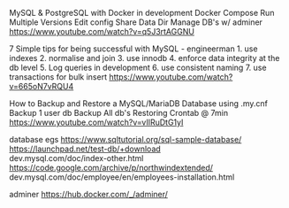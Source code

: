 

MySQL & PostgreSQL with Docker in development
    Docker Compose
    Run Multiple Versions
    Edit config
    Share Data Dir
    Manage DB's w/ adminer
https://www.youtube.com/watch?v=q5J3rtAGGNU


7 Simple tips for being successful with MySQL - engineerman
    1. use indexes
    2. normalise and join
    3. use innodb
    4. enforce data integrity at the db level
    5. Log queries in development
    6. use consistent naming
    7. use transactions for bulk insert
https://www.youtube.com/watch?v=665oN7vRQU4

How to Backup and Restore a MySQL/MariaDB Database
    using .my.cnf
    Backup 1 user db
    Backup All db's
    Restoring
    Crontab @ 7min
https://www.youtube.com/watch?v=vIIRuDtG1yI

database egs
https://www.sqltutorial.org/sql-sample-database/  
https://launchpad.net/test-db/+download  
dev.mysql.com/doc/index-other.html  
https://code.google.com/archive/p/northwindextended/  
dev.mysql.com/doc/employee/en/employees-installation.html

adminer
https://hub.docker.com/_/adminer/
